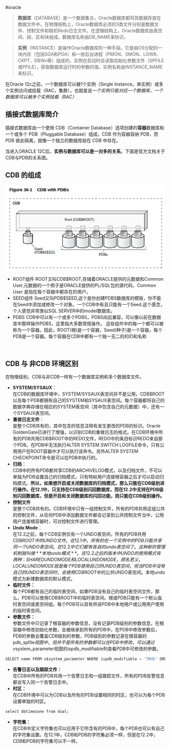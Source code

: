 #oracle

> **数据库**（DATABASE）是一个数据集合，Oracle数据库都将其数据存放在数据文件中。在物理结构上，Oracle数据库必须的3类文件分别是数据文件、控制文件和联机Redo日志文件。在逻辑结构上，Oracle数据库由表空间、段、区和块组成。数据库名称由DB_NAME来标识。

> **实例**（INSTANCE）是操作Oracle数据库的一种手段。它是由OS分配的一块内存（包括SGA和PGA）和一些后台进程（PMON、SMON、LGWR、CKPT、DBWn等）组成的。实例在启动时会读取初始化参数文件（SPFILE或PFILE），获取数据库运行时的参数的值。实例名称由INSTANCE_NAME来标识。

在Oracle 12c之前，一个数据库可以被1个实例（Single Instance，单实例）或多个实例访问或挂载（RAC，集群），也就是说*一个实例只能对应一个数据库，一个数据库可以被多个实例挂载（RAC）*

## **插接式数据库简介**

插接式数据库由一个使用 CDB（Container Database）选项创建的**容器**数据库和一个或多个 PDB（Pluggable Database）组成，CDB 作为容器容纳 PDB，而 PDB 彼此隔离，就像一个独立的数据库般在 CDB 中存在。

<span data-type="text" style="background-color: var(--b3-font-background8);">当进入ORACLE 12C后，</span>**实例与数据库可以是一对多的关系**<span data-type="text" style="background-color: var(--b3-font-background8);">。下面是官方文档关于CDB与PDB的关系图。</span>

## **CDB 的组成**

![](assets/image-20221127211228967-20230610173813-oj2b00c.png)​

- ROOT组件
  ROOT又叫CDB$ROOT,存储着ORACLE提供的元数据和Common User,元数据的一个例子是ORACLE提供的PL/SQL包的源代码，Common User 是指在每个容器中都存在的用户。
- SEED组件
  Seed又叫PDB$SEED,这个是你创建PDBS数据库的模板，你不能在Seed中添加或修改一个对象。一个CDB中有且只能有一个Seed.这个感念，个人感觉非常类似SQL SERVER中的model数据库。
- PDBS
  CDB中可以有一个或多个PDBS，PDBS向后兼容，可以像以前在数据库中那样操作PDBS，这里指大多数常规操作。
  这些组件中的每一个都可以被称为一个容器。因此，ROOT(根)是一个容器，Seed(种子)是一个容器，每个PDB是一个容器。每个容器在CDB中都有一个独一无二的的ID和名称

‍

## CDB 与 非CDB 环境区别

在物理级别，CDB与非CDB一样有一个数据库实例和多个数据库文件。

- **SYSTEM/SYSAUX**：  
  在CDB的数据库环境中，SYSTEM/SYSAUX表空间并不是公用，CDB$ROOT以及每个PDB都拥有自己的SYSTEM和SYSAUX表空间。每个容器都将自己的数据字典存储在相应的SYSTEM表空间（其中包含自己的元数据）中，还有一个SYSAUX表空间。
- **重做日志文件**：  
  是整个CDB共有的，其中包含的信息注释有发生更改的PDB的标识。Oracle GoldenGate已进行了增强，以识别CDB的重做日志的格式。在CDB环境中所有的PDB共用CDB$ROOT中的REDO文件，REDO中的条目标识REDO来自那个PDB。在PDB中无法执行ALTER SYSTEM SWITCH LOGFILE命令，只有公用用户在ROOT容器中才可以执行该命令。另外ALTER SYSTEM CHECKPOINT命令是可以在PDB中执行的。
- **归档**：  
  CDB中的所有PDB都共享CDB的ARCHIVELOG模式，以及归档文件，不可以单独为PDB设置自己的归档模式，只有特权用户连接根容器之后才可以启动归档模式。**所以，如果想开启或关闭数据库的归档模式，那么只能在CDB级别进行操作。在12.1中，只支持在CDB级别闪回数据库，而在12.2中支持在PDB级别闪回数据库，但是开启和关闭数据库的闪回功能，则只能在CDB级别操作。**
- **控制文件**  
  是整个CDB共有的。CDB环境中只有一组控制文件，所有的PDB共用这组公共的控制文件，从任何PDB中添加数据文件都会记录到公共控制文件当中，公用用户连接根容器时，可对控制文件进行管理。
- **Undo Mode**：  
  在12.2之前，每个CDB实例仅有一个UNDO表空间，所有的PDB共用CDB$ROOT中的UNDO文件。在12.1中，所有的在一个实例中的PDB只能共享同一个UNDO表空间。在12.2中它们都有各自的undo表空间了。这种新的管理机制就叫做**本地undo模式**。在12.2之后的版本中UNDO的使用模式有两种：SHARED UNDO MODE和LOCAL UNDO MODE，顾名思义，LOCAL UNDO MODE就是每个PDB使用自己的UNDO表空间，但当PDB中没有自己的UNDO表空间时，会使用CDB$ROOT中的公共UNDO表空间。本地undo模式为新建数据库的默认模式。
- **临时文件：**   
  每个PDB都有自己的临时表空间，如果PDB没有自己的临时表空间文件，那么，PDB可以使用CDB$ROOT中的临时表空间。根或PDB只能有一个默认临时表空间或表空间组。每个PDB可以具有供该PDB中本地用户或公用用户使用的临时表空间。
- **参数文件：**   
  参数文件中只记录了根容器的参数信息，没有记录PDB级别的参数信息，在根容器中修改初始化参数，会被继承到所有的PDB中，在PDB中修改参数后，PDB的参数会覆盖CDB级别的参数，PDB级别的参数记录在根容器的pdb_spfile$视图中，但并不是所有的参数都可以在PDB中修改，可以通过v$system_parameter视图的ispdb_modifiable列查看PDB中可修改的参数。

```sql
SELECT name FROM v$system_parameter WHERE ispdb_modifiable = 'TRUE' ORDER BY name;
```

- **告警日志以及跟踪文件：**   
  在CDB中所有的PDB共用一个告警日志和一组跟踪文件，所有的PDB告警信息都会写入同一个告警日志中。
- **时区：**   
  在CDB环境中可以为CDB以及所有的PDB设置相同的时区，也可以为每个PDB设置单独的时区。

```sql
select dbtimezone from dual;
```

- **字符集：**   
  在CDB中定义字符集也可以应用于它所含有的PDB中，每个PDB也可以有自己的字符集设置。在12.1中，CDB和PDB的字符集必须一样，但是在12.2中，CDB和PDB的字符集可以不一样。
